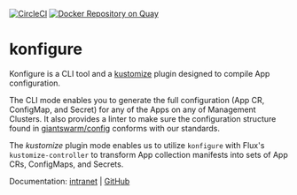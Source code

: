[![CircleCI](https://circleci.com/gh/giantswarm/konfigure.svg?&style=shield)](https://circleci.com/gh/giantswarm/konfigure)
[![Docker Repository on Quay](https://quay.io/repository/giantswarm/konfigure/status)](https://quay.io/repository/giantswarm/konfigure)

# konfigure

Konfigure is a CLI tool and a
[kustomize](https://github.com/kubernetes-sigs/kustomize) plugin designed to
compile App configuration.

The CLI mode enables you to generate the full configuration (App CR, ConfigMap,
and Secret) for any of the Apps on any of Management Clusters. It also provides
a linter to make sure the configuration structure found in
[giantswarm/config](https://github.com/giantswarm/config) conforms with our
standards.

The _kustomize_ plugin mode enables us to utilize `konfigure` with Flux's
`kustomize-controller` to transform App collection manifests into sets of App
CRs, ConfigMaps, and Secrets.

Documentation: [intranet](https://intranet.giantswarm.io/docs/dev-and-releng/configuration-management/) | [GitHub](https://github.com/giantswarm/giantswarm/blob/master/content/docs/dev-and-releng/configuration-management/_index.md)
